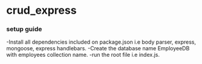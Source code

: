 # crud_express

### setup guide

-Install all dependencies included on package.json i.e body parser, express, mongoose, express handlebars. 
-Create the database name EmployeeDB with employees collection name. 
-run the root file i.e index.js. 
